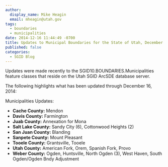 ```yaml
---
author:
  display_name: Mike Heagin
  email: mheagin@utah.gov
tags:
  - boundaries
  - municipalities
date: 2014-12-16 11:44:49 -0700
title: Updates to Municipal Boundaries for the State of Utah, December 2014
published: false
categories:
  - SGID Blog
---
```


Updates were made recently to the SGID10.BOUNDARIES.Municipalities feature classes that reside on the Utah SGID ArcSDE database server.

The following highlights what has been updated through December 16, 2014:

Municipalities Updates:

- **Cache County:** Mendon
- **Davis County:** Farmington
- **Juab County:** Annexation for Mona
- **Salt Lake County:** Sandy City (6), Cottonwood Heights (2)
- **San Juan County:** Blanding
- **Sanpete County:** Mount Pleasant
- **Tooele County:** Grantsville, Tooele
- **Utah County:** American Fork, Orem, Spanish Fork, Provo
- **Weber County:** Ogden, Huntsville, North Ogden (3), West Haven, South Ogden/Ogden Bndy Adjustment
